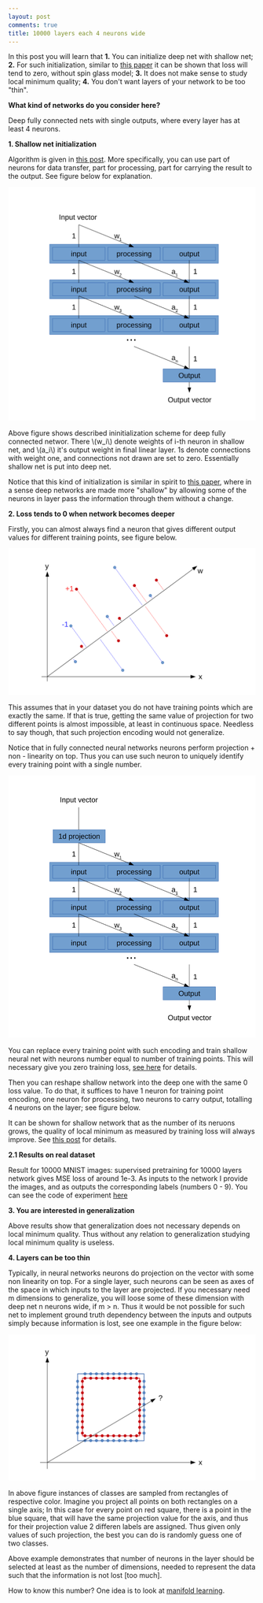 ```yaml
---
layout: post
comments: true
title: 10000 layers each 4 neurons wide
---
```


In this post you will learn that 
**1.** You can initialize deep net with shallow net;
**2.** For such initialization, similar to [this paper](http://arxiv.org/pdf/1412.0233.pdf) it can be shown that loss will tend to zero, without spin glass model;
**3.** It does not make sense to study local minimum quality;
**4.** You don't want layers of your network to be too "thin".

**What kind of networks do you consider here?**

Deep fully connected nets with single outputs, where every layer has at least 4 neurons. 

**1. Shallow net initialization**

Algorithm is given in [this post](http://iaroslav-ai.github.io/Local-minimum-is-not-a-problem-for-Deep-Learning/).
More specifically, you can use part of neurons for data transfer, part for processing, part for carrying the result to the output. See figure below for explanation.

![Putting shallow network into deep one.](/images/10000layers/Shallow_To_Deep.svg)

Above figure shows described ininitialization scheme for deep fully connected networ. There \\(w\_i\\) denote weights of i-th neuron in shallow net, and \\(a\_i\\) it's output weight in final linear layer. 1s denote connections with weight one, and connections not drawn are set to zero. Essentially shallow net is put into deep net. 

Notice that this kind of initialization is similar in spirit to [this paper](http://arxiv.org/abs/1505.00387), where in a sense deep networks are made more "shallow" by allowing some of the neurons in layer pass the information through them without a change. 

**2. Loss tends to 0 when network becomes deeper**

Firstly, you can almost always find a neuron that gives different output values for different training points, see figure below. 

![Encoding every training point separately with a single number.](/images/10000layers/Projection_Example.svg)

This assumes that in your dataset you do not have training points which are exactly the same. If that is true, getting the same value of projection for two different points is almost impossible, at least in continuous space. Needless to say though, that such projection encoding would not generalize. 

Notice that in fully connected neural networks neurons perform projection + non - linearity on top. Thus you can use such neuron to uniquely identify every training point with a single number.

![Encoding every training point separately with a single number.](/images/10000layers/Shallow_Example.svg)

You can replace every training point with such encoding and train shallow neural net with neurons number equal to number of training points. This will necessary give you zero training loss, [see here](http://iaroslav-ai.github.io/Local-minimum-is-not-a-problem-for-Deep-Learning/) for details.

Then you can reshape shallow network into the deep one with the same 0 loss value. 
To do that, it suffices to have 1 neuron for training point encoding, one neuron for processing, two neurons to carry output, totalling 4 neurons on the layer; see figure below.

It can be shown for shallow network that as the number of its neruons grows,
the quality of local minimum as measured by training loss will always improve.
See [this post](http://iaroslav-ai.github.io/Local-minimum-is-not-a-problem-for-Deep-Learning/) for details.

**2.1 Results on real dataset**

Result for 10000 MNIST images: supervised pretraining for 10000 layers network gives MSE loss of around 1e-3. As inputs to the network I provide the images, and as outputs the corresponding labels (numbers 0 - 9). You can see the code of experiment [here](http://iaroslav-ai.github.io/10000layers_net/)

**3. You are interested in generalization**

Above results show that generalization does not necessary depends on local minimum quality. Thus without any relation to generalization studying local minimum quality is useless.

**4. Layers can be too thin**

Typically, in neural networks neurons do projection on the vector with some non linearity on top. For a single layer, such neurons can be seen as axes of the space in which inputs to the layer are projected. If you necessary need m dimensions to generalize, you will loose some of these dimension with deep net n neurons wide, if m > n. Thus it would be not possible for such net to implement ground truth dependency between the inputs and outputs simply because information is lost, see one example in the figure below:

![Encoding every training point separately with a single number is not possible here.](/images/10000layers/Information_Loss.svg)

In above figure instances of classes are sampled from rectangles of respective color. Imagine you project all points on both rectangles on a single axis; In this case for every point on red square, there is a point in the blue square, that will have the same projection value for the axis, and thus for their projection value 2 differen labels are assigned. Thus given only values of such projection, the best you can do is randomly guess one of two classes. 

Above example demonstrates that number of neurons in the layer should be selected at least as the number of dimensions, needed to represent the data such that the information is not lost \[too much\].

How to know this number? One idea is to look at [manifold learning](http://scikit-learn.org/stable/modules/manifold.html). 